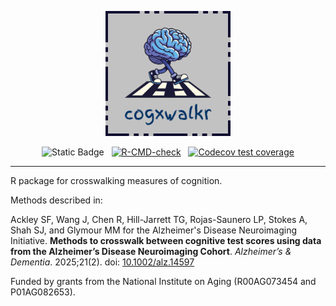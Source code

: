 <div align="center">

<a href="https://jrgant.github.io/cogxwalkr"><img src="https://github.com/jrgant/cogxwalkr/blob/dev/logo.png?raw=true" style="width:200px;"/></a>

<!-- badges: start -->
![Static Badge](https://img.shields.io/badge/Status-In_development-FF0000) &nbsp;
[![R-CMD-check](https://github.com/jrgant/cogxwalkr/actions/workflows/R-CMD-check.yaml/badge.svg)](https://github.com/jrgant/cogxwalkr/actions/workflows/R-CMD-check.yaml) &nbsp;
[![Codecov test coverage](https://codecov.io/gh/jrgant/cogxwalkr/graph/badge.svg)](https://app.codecov.io/gh/jrgant/cogxwalkr)
<!-- badges: end -->
</div>

<hr>

R package for crosswalking measures of cognition.

Methods described in:
    
Ackley SF, Wang J, Chen R, Hill-Jarrett TG, Rojas-Saunero LP, Stokes A, Shah SJ, and Glymour MM for the Alzheimer's Disease Neuroimaging Initiative. **Methods to crosswalk between cognitive test scores using data from the Alzheimer’s Disease Neuroimaging Cohort**. _Alzheimer’s &amp; Dementia_. 2025;21(2). doi: [10.1002/alz.14597](https://doi.org/10.1002/alz.14597) 

Funded by grants from the National Institute on Aging (R00AG073454 and P01AG082653).

